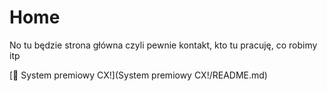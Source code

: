 # Home

No tu będzie strona główna czyli pewnie kontakt, kto tu pracuję, co robimy itp

[👋 System premiowy CX!](System premiowy CX!/README.md)